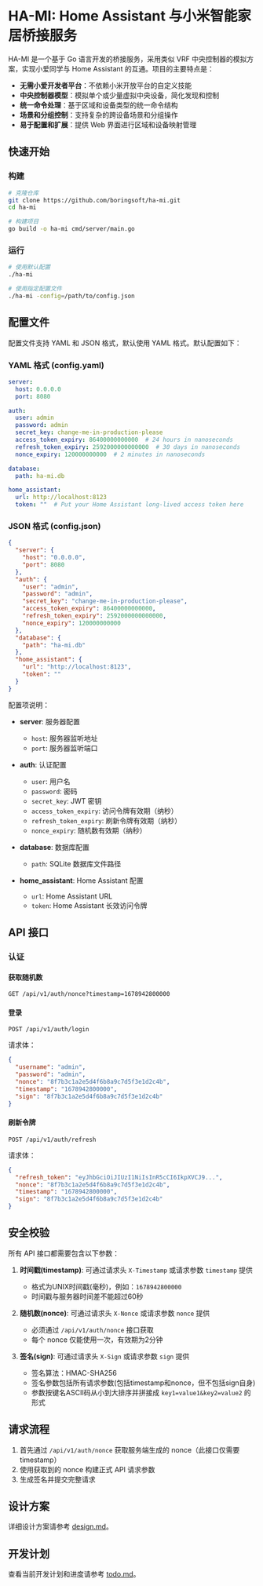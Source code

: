 # HA-MI: Home Assistant 与小米智能家居桥接服务

HA-MI 是一个基于 Go 语言开发的桥接服务，采用类似 VRF 中央控制器的模拟方案，实现小爱同学与 Home Assistant 的互通。项目的主要特点是：

- **无需小爱开发者平台**：不依赖小米开放平台的自定义技能
- **中央控制器模型**：模拟单个或少量虚拟中央设备，简化发现和控制
- **统一命令处理**：基于区域和设备类型的统一命令结构
- **场景和分组控制**：支持复杂的跨设备场景和分组操作
- **易于配置和扩展**：提供 Web 界面进行区域和设备映射管理

## 快速开始

### 构建

```bash
# 克隆仓库
git clone https://github.com/boringsoft/ha-mi.git
cd ha-mi

# 构建项目
go build -o ha-mi cmd/server/main.go
```

### 运行

```bash
# 使用默认配置
./ha-mi

# 使用指定配置文件
./ha-mi -config=/path/to/config.json
```

## 配置文件

配置文件支持 YAML 和 JSON 格式，默认使用 YAML 格式。默认配置如下：

### YAML 格式 (config.yaml)

```yaml
server:
  host: 0.0.0.0
  port: 8080

auth:
  user: admin
  password: admin
  secret_key: change-me-in-production-please
  access_token_expiry: 86400000000000  # 24 hours in nanoseconds
  refresh_token_expiry: 2592000000000000  # 30 days in nanoseconds
  nonce_expiry: 120000000000  # 2 minutes in nanoseconds

database:
  path: ha-mi.db

home_assistant:
  url: http://localhost:8123
  token: ""  # Put your Home Assistant long-lived access token here
```

### JSON 格式 (config.json)

```json
{
  "server": {
    "host": "0.0.0.0",
    "port": 8080
  },
  "auth": {
    "user": "admin",
    "password": "admin",
    "secret_key": "change-me-in-production-please",
    "access_token_expiry": 86400000000000,
    "refresh_token_expiry": 2592000000000000,
    "nonce_expiry": 120000000000
  },
  "database": {
    "path": "ha-mi.db"
  },
  "home_assistant": {
    "url": "http://localhost:8123",
    "token": ""
  }
}
```

配置项说明：

- **server**: 服务器配置
  - `host`: 服务器监听地址
  - `port`: 服务器监听端口

- **auth**: 认证配置
  - `user`: 用户名
  - `password`: 密码
  - `secret_key`: JWT 密钥
  - `access_token_expiry`: 访问令牌有效期（纳秒）
  - `refresh_token_expiry`: 刷新令牌有效期（纳秒）
  - `nonce_expiry`: 随机数有效期（纳秒）

- **database**: 数据库配置
  - `path`: SQLite 数据库文件路径

- **home_assistant**: Home Assistant 配置
  - `url`: Home Assistant URL
  - `token`: Home Assistant 长效访问令牌

## API 接口

### 认证

#### 获取随机数

```
GET /api/v1/auth/nonce?timestamp=1678942800000
```

#### 登录

```
POST /api/v1/auth/login
```

请求体：

```json
{
  "username": "admin",
  "password": "admin",
  "nonce": "8f7b3c1a2e5d4f6b8a9c7d5f3e1d2c4b",
  "timestamp": "1678942800000",
  "sign": "8f7b3c1a2e5d4f6b8a9c7d5f3e1d2c4b"
}
```

#### 刷新令牌

```
POST /api/v1/auth/refresh
```

请求体：

```json
{
  "refresh_token": "eyJhbGciOiJIUzI1NiIsInR5cCI6IkpXVCJ9...",
  "nonce": "8f7b3c1a2e5d4f6b8a9c7d5f3e1d2c4b",
  "timestamp": "1678942800000",
  "sign": "8f7b3c1a2e5d4f6b8a9c7d5f3e1d2c4b"
}
```

## 安全校验

所有 API 接口都需要包含以下参数：

1. **时间戳(timestamp)**: 可通过请求头 `X-Timestamp` 或请求参数 `timestamp` 提供
   - 格式为UNIX时间戳(毫秒)，例如：`1678942800000`
   - 时间戳与服务器时间差不能超过60秒

2. **随机数(nonce)**: 可通过请求头 `X-Nonce` 或请求参数 `nonce` 提供
   - 必须通过 `/api/v1/auth/nonce` 接口获取
   - 每个 nonce 仅能使用一次，有效期为2分钟

3. **签名(sign)**: 可通过请求头 `X-Sign` 或请求参数 `sign` 提供
   - 签名算法：HMAC-SHA256
   - 签名参数包括所有请求参数(包括timestamp和nonce，但不包括sign自身)
   - 参数按键名ASCII码从小到大排序并拼接成 `key1=value1&key2=value2` 的形式

## 请求流程

1. 首先通过 `/api/v1/auth/nonce` 获取服务端生成的 nonce（此接口仅需要 timestamp）
2. 使用获取到的 nonce 构建正式 API 请求参数
3. 生成签名并提交完整请求

## 设计方案

详细设计方案请参考 [design.md](docs/design.md)。

## 开发计划

查看当前开发计划和进度请参考 [todo.md](docs/todo.md)。 